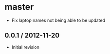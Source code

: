 # master

* Fix laptop names not being able to be updated

## 0.0.1 / 2012-11-20

* Initial revision
